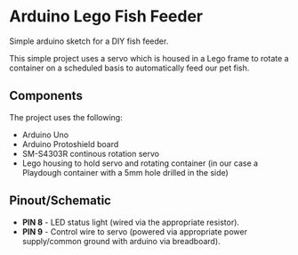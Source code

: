 # Arduino Lego Fish Feeder

Simple arduino sketch for a DIY fish feeder.

This simple project uses a servo which is housed in a Lego frame to rotate a container on a scheduled basis to automatically feed our pet fish.

## Components

The project uses the following:
- Arduino Uno
- Arduino Protoshield board
- SM-S4303R continous rotation servo
- Lego housing to hold servo and rotating container (in our case a Playdough container with a 5mm hole drilled in the side)

## Pinout/Schematic

- **PIN 8** - LED status light (wired via the appropriate resistor).
- **PIN 9** - Control wire to servo (powered via appropriate power supply/common ground with arduino via breadboard).

